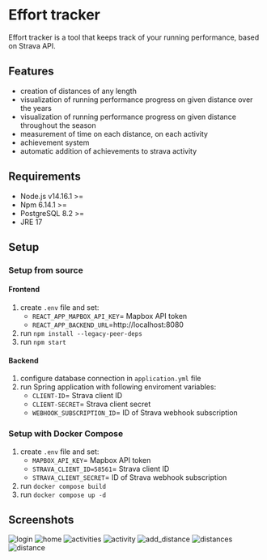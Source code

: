 # Effort tracker

Effort tracker is a tool that keeps track of your running performance, based on Strava API.

## Features
 - creation of distances of any length
 - visualization of running performance progress on given distance over the years
 - visualization of running performance progress on given distance throughout the season
 - measurement of time on each distance, on each activity
 - achievement system
 - automatic addition of achievements to strava activity

## Requirements
 - Node.js v14.16.1 >=
 - Npm 6.14.1 >= 
 - PostgreSQL 8.2 >=
 - JRE 17
## Setup
### Setup from source
#### Frontend
 1. create `.env` file and set:
    * `REACT_APP_MAPBOX_API_KEY`= Mapbox API token
    * `REACT_APP_BACKEND_URL`=http://localhost:8080
 2. run `npm install --legacy-peer-deps`
 3. run `npm start`

#### Backend
 1. configure database connection in `application.yml` file
 2. run Spring application with following enviroment variables:
    * `CLIENT-ID`= Strava client ID
    * `CLIENT-SECRET`= Strava client secret
    * `WEBHOOK_SUBSCRIPTION_ID`= ID of Strava webhook subscription
    
### Setup with Docker Compose
1. create `.env` file and set:
    * `MAPBOX_API_KEY`= Mapbox API token
    * `STRAVA_CLIENT_ID=58561`= Strava client ID
    * `STRAVA_CLIENT_SECRET`= ID of Strava webhook subscription
2. run `docker compose build`
3. run `docker compose up -d`

## Screenshots
![login](images/login.png)
![home](images/home.png)
![activities](images/activities.png)
![activity](images/activity.png)
![add_distance](images/add_distance.png)
![distances](images/distances.png)
![distance](images/distance.png)

 
 